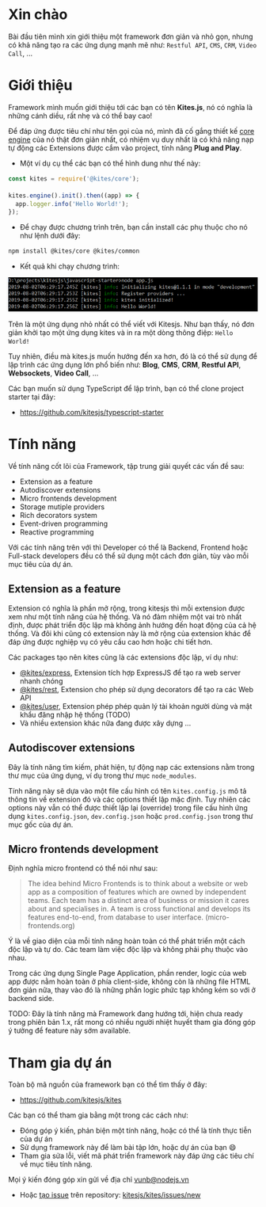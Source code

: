 # Xin chào

Bài đầu tiên mình xin giới thiệu một framework đơn giản và nhỏ gọn, nhưng có khả năng tạo ra các ứng dụng mạnh mẽ như: `Restful API`, `CMS`, `CRM`, `Video Call`, ...

# Giới thiệu

Framework mình muốn giới thiệu tới các bạn có tên **Kites.js**, nó có nghĩa là những cánh diều, rất nhẹ và có thể bay cao!

Để đáp ứng được tiêu chí như tên gọi của nó, mình đã cố gắng thiết kế [core engine](http://npmjs.com/package/@kites/core) của nó thật đơn giản nhất, có nhiệm vụ duy nhất là có khả năng nạp tự động các Extensions được cắm vào project, tính năng **Plug and Play**.

* Một ví dụ cụ thể các bạn có thể hình dung như thế này:

```js
const kites = require('@kites/core');
 
kites.engine().init().then((app) => {
  app.logger.info('Hello World!');
});
```

* Để chạy được chương trình trên, bạn cần install các phụ thuộc cho nó như lệnh dưới đây:

```bash
npm install @kites/core @kites/common
```
* Kết quả khi chạy chương trình:

![Start nodejs application](../assets/images/tutorials/node-app-js.png) 

Trên là một ứng dụng nhỏ nhất có thể viết với Kitesjs. Như bạn thấy, nó đơn giản khởi tạo một ứng dụng kites và in ra một dòng thông điệp: `Hello World!`

Tuy nhiên, điều mà kites.js muốn hướng đến xa hơn, đó là có thể sử dụng để lập trình các ứng dụng lớn phổ biến như: **Blog**, **CMS**, **CRM**, **Restful API**, **Websockets**, **Video Call**, ...

Các bạn muốn sử dụng TypeScript để lập trình, bạn có thể clone project starter tại đây:

* https://github.com/kitesjs/typescript-starter

# Tính năng

Về tính năng cốt lõi của Framework, tập trung giải quyết các vấn đề sau:

* Extension as a feature
* Autodiscover extensions
* Micro frontends development
* Storage mutiple providers
* Rich decorators system
* Event-driven programming
* Reactive programming

Với các tính năng trên với thì Developer có thể là Backend, Frontend hoặc Full-stack developers đều có thể sử dụng một cách đơn giản, tùy vào mỗi mục tiêu của dự án. 

## Extension as a feature

Extension có nghĩa là phần mở rộng, trong kitesjs thì mỗi extension được xem như một tính năng của hệ thống. Và nó đảm nhiệm một vai trò nhất định, được phát triển độc lập mà không ảnh hướng đến hoạt động của cả hệ thống. Và đôi khi cũng có extension này là mở rộng của extension khác để đáp ứng được nghiệp vụ có yêu cầu cao hơn hoặc chi tiết hơn.

Các packages tạo nên kites cũng là các extensions độc lập, ví dụ như:

* [@kites/express](https://www.npmjs.com/package/@kites/express), Extension tích hợp ExpressJS để tạo ra web server nhanh chóng
* [@kites/rest](https://www.npmjs.com/package/@kites/rest), Extension cho phép sử dụng decorators để tạo ra các Web API
* [@kites/user](https://github.com/kitesjs/kites), Extension phép phép quản lý tài khoản người dùng và mật khẩu đăng nhập hệ thống (TODO)
* Và nhiều extension khác nữa đang được xây dựng ...

## Autodiscover extensions

Đây là tính năng tìm kiếm, phát hiện, tự động nạp các extensions nằm trong thư mục của ứng dụng, ví dụ trong thư mục `node_modules`. 

Tính năng này sẽ dựa vào một file cấu hình có tên `kites.config.js` mô tả thông tin về extension đó và các options thiết lập mặc định. Tuy nhiên các options này vẫn có thể được thiết lập lại (override) trong file cấu hình ứng dụng `kites.config.json`, `dev.config.json` hoặc `prod.config.json` trong thư mục gốc của dự án.

## Micro frontends development

Định nghĩa micro frontend có thể nói như sau:

> The idea behind Micro Frontends is to think about a website or web app as a composition of features which are owned by independent teams. Each team has a distinct area of business or mission it cares about and specialises in. A team is cross functional and develops its features end-to-end, from database to user interface. (micro-frontends.org)

Ý là về giao diện của mỗi tính năng hoàn toàn có thể phát triển một cách độc lập và tự do. Các team làm việc độc lập và không phải phụ thuộc vào nhau.

Trong các ứng dụng Single Page Application, phần render, logic của web app được nằm hoàn toàn ở phía client-side, không còn là những file HTML đơn giản nữa, thay vào đó là những phần logic phức tạp không kém so với ở backend side.

TODO: Đây là tính năng mà Framework đang hướng tới, hiện chưa ready trong phiên bản 1.x, rất mong có nhiều người nhiệt huyết tham gia đóng góp ý tưởng để feature này sớm available.

# Tham gia dự án

Toàn bộ mã nguồn của framework bạn có thể tìm thấy ở đây:

* https://github.com/kitesjs/kites

Các bạn có thể tham gia bằng một trong các cách như:

* Đóng góp ý kiến, phản biện một tính năng, hoặc có thể là tính thực tiễn của dự án
* Sử dụng framework này để làm bài tập lớn, hoặc dự án của bạn :smile:
* Tham gia sửa lỗi, viết mã phát triển framework này đáp ứng các tiêu chí về mục tiêu tính năng.

Mọi ý kiến đóng góp xin gửi về địa chỉ vunb@nodejs.vn
* Hoặc [tạo issue](https://github.com/kitesjs/kites/issues/new) trên repository: [kitesjs/kites/issues/new](https://github.com/kitesjs/kites/issues/new)
